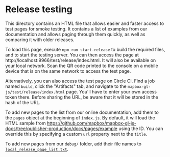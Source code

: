 # Release testing

This directory contains an HTML file that allows easier and faster access to test pages for smoke testing. It contains a list of examples from our documentation and allows paging through them quickly, as well as comparing it with older releases.

To load this page, execute `npm run start-release` to build the required files, and to start the testing server. You can then access the page at http://localhost:9966/test/release/index.html. It will also be available on your local network. Scan the QR code printed to the console on a mobile device that is on the same network to access the test page.

Alternatively, you can also access the test page on Circle CI. Find a job named `build`, click the "Artifacts" tab, and navigate to the `mapbox-gl-js/test/release/index.html` page. You'll have to enter your own access token there. Before sharing the URL, be aware that it will be stored in the hash of the URL.

To add new pages to the list from our online documentation, add them to the `pages` object at the beginning of `index.js`. By default, it will load the HTML sample from https://github.com/mapbox/mapbox-gl-js-docs/tree/publisher-production/docs/pages/example using the ID. You can override this by specifying a custom `url` property next to the `title`.

To add new pages from our `debug/` folder, add their file names to [`local_release_page_list.txt`](./local_release_page_list.txt).
